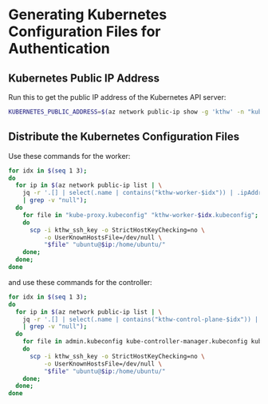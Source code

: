 # Generating Kubernetes Configuration Files for Authentication

## Kubernetes Public IP Address

Run this to get the public IP address of the Kubernetes API server:

```sh
KUBERNETES_PUBLIC_ADDRESS=$(az network public-ip show -g 'kthw' -n "kubernetes-the-hard-way" | jq -r .ipAddress);
```

## Distribute the Kubernetes Configuration Files

Use these commands for the worker:

```sh
for idx in $(seq 1 3);
do
  for ip in $(az network public-ip list | \
    jq -r '.[] | select(.name | contains("kthw-worker-$idx")) | .ipAddress' \
    | grep -v "null");
  do
    for file in "kube-proxy.kubeconfig" "kthw-worker-$idx.kubeconfig";
    do
      scp -i kthw_ssh_key -o StrictHostKeyChecking=no \
          -o UserKnownHostsFile=/dev/null \
          "$file" "ubuntu@$ip:/home/ubuntu/"
    done;
  done;
done
```

and use these commands for the controller:

```sh
for idx in $(seq 1 3);
do
  for ip in $(az network public-ip list | \
    jq -r '.[] | select(.name | contains("kthw-control-plane-$idx")) | .ipAddress' \
    | grep -v "null");
  do
    for file in admin.kubeconfig kube-controller-manager.kubeconfig kube-scheduler.kubeconfig; \
    do
      scp -i kthw_ssh_key -o StrictHostKeyChecking=no \
          -o UserKnownHostsFile=/dev/null \
          "$file" "ubuntu@$ip:/home/ubuntu/"
    done;
  done;
done
```

